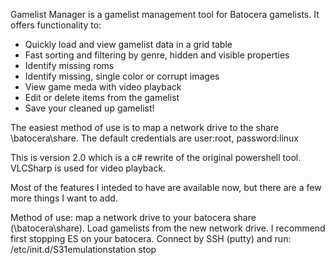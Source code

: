 Gamelist Manager is a gamelist management tool for Batocera gamelists.  It offers functionality to:

- Quickly load and view gamelist data in a grid table
- Fast sorting and filtering by genre, hidden and visible properties
- Identify missing roms
- Identify missing, single color or corrupt images
- View game meda with video playback
- Edit or delete items from the gamelist
- Save your cleaned up gamelist!

The easiest method of use is to map a network drive to the share  \\batocera\share.  The default credentials are user:root, password:linux

This is version 2.0 which is a c# rewrite of the original powershell tool.  VLCSharp is used for video playback.

Most of the features I inteded to have are available now, but there are a few more things I want to add.  



  Method of use:
  map a network drive to your batocera share (\\batocera\share).
  Load gamelists from the new network drive.
  I recommend first stopping ES on your batocera.  Connect by SSH (putty) and run: 
  /etc/init.d/S31emulationstation stop

